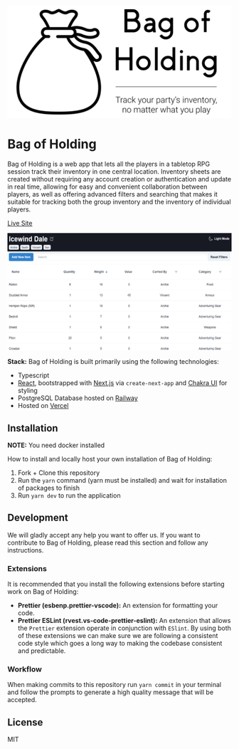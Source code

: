 ![](/public/GitHub_Banner.png?raw=true)

# Bag of Holding

Bag of Holding is a web app that lets all the players in a tabletop RPG session track their inventory in one central location. Inventory sheets are created without requiring any account creation or authentication and update in real time, allowing for easy and convenient collaboration between players, as well as offering advanced filters and searching that makes it suitable for tracking both the group inventory and the inventory of individual players.

[Live Site](https://www.bagofholding.cloud/)

![](/public/ogImages/ogSheet.png?raw=true)

**Stack:** Bag of Holding is built primarily using the following technologies:

- Typescript
- [React](https://github.com/facebook/react), bootstrapped with [Next.js](https://github.com/vercel/next.js/) via `create-next-app` and [Chakra UI](https://github.com/chakra-ui/chakra-ui/) for styling
- PostgreSQL Database hosted on [Railway](https://railway.app/)
- Hosted on [Vercel](https://vercel.com/)

## Installation

**NOTE:** You need docker installed

How to install and locally host your own installation of Bag of Holding:

1. Fork + Clone this repository
2. Run the `yarn` command (yarn must be installed) and wait for installation of packages to finish
3. Run `yarn dev` to run the application

## Development

We will gladly accept any help you want to offer us. If you want to contribute to Bag of Holding, please read this section and follow any instructions.

### Extensions

It is recommended that you install the following extensions before starting work on Bag of Holding:

- **Prettier (esbenp.prettier-vscode):** An extension for formatting your code.
- **Prettier ESLint (rvest.vs-code-prettier-eslint):** An extension that allows the `Prettier` extension operate in conjunction with `ESlint`. By using both of these extensions we can make sure we are following a consistent code style which goes a long way to making the codebase consistent and predictable.

### Workflow

When making commits to this repository run `yarn commit` in your terminal and follow the prompts to generate a high quality message that will be accepted.

## License

MIT
